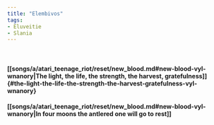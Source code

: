 ```yaml
---
title: "Elembivos"
tags:
- Eluveitie
- Slania
---
```

&nbsp;
#### [[songs/a/atari_teenage_riot/reset/new_blood.md#new-blood-vyl-wnanory|The light, the life, the strength, the harvest, gratefulness]] {#the-light-the-life-the-strength-the-harvest-gratefulness-vyl-wnanory}
#### [[songs/a/atari_teenage_riot/reset/new_blood.md#new-blood-vyl-wnanory|In four moons the antlered one will go to rest]]
